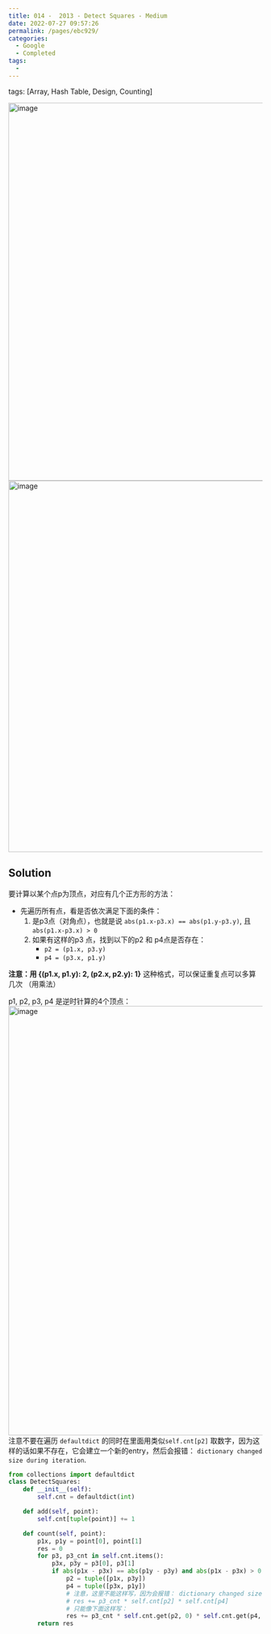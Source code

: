 ```yaml
---
title: 014 -  2013 - Detect Squares - Medium
date: 2022-07-27 09:57:26
permalink: /pages/ebc929/
categories:
  - Google
  - Completed
tags:
  - 
---
```

tags: [Array, Hash Table, Design, Counting]



<img width="749" alt="image" src="https://user-images.githubusercontent.com/41789327/180633968-1f05ea11-c4f5-45e7-9150-d9f7477b705c.png">
<img width="736" alt="image" src="https://user-images.githubusercontent.com/41789327/180633983-81782cf8-893f-47d1-9b18-0ff7edef4bf0.png">

## Solution
要计算以某个点p为顶点，对应有几个正方形的方法：
- 先遍历所有点，看是否依次满足下面的条件：
	1. 是p3点（对角点），也就是说 `abs(p1.x-p3.x) == abs(p1.y-p3.y)`, 且 `abs(p1.x-p3.x) > 0`
	2. 如果有这样的p3 点，找到以下的p2 和 p4点是否存在：
		- `p2 = (p1.x, p3.y)`
		- `p4 = (p3.x, p1.y)`

**注意：用 {(p1.x, p1.y): 2, (p2.x, p2.y): 1}** 这种格式，可以保证重复点可以多算几次 （用乘法）

p1, p2, p3, p4 是逆时针算的4个顶点：
<img width="851" alt="image" src="https://user-images.githubusercontent.com/41789327/180634871-ed80821f-78bc-442f-ae91-a785f4689189.png">
注意不要在遍历 `defaultdict` 的同时在里面用类似`self.cnt[p2]` 取数字，因为这样的话如果不存在，它会建立一个新的entry，然后会报错： `dictionary changed size during iteration`.

```python
from collections import defaultdict
class DetectSquares:
	def __init__(self):
		self.cnt = defaultdict(int)

	def add(self, point):
		self.cnt[tuple(point)] += 1

	def count(self, point):
		p1x, p1y = point[0], point[1]
		res = 0
		for p3, p3_cnt in self.cnt.items():
			p3x, p3y = p3[0], p3[1]
			if abs(p1x - p3x) == abs(p1y - p3y) and abs(p1x - p3x) > 0:
				p2 = tuple([p1x, p3y])
				p4 = tuple([p3x, p1y])
				# 注意，这里不能这样写，因为会报错： dictionary changed size during iteration
				# res += p3_cnt * self.cnt[p2] * self.cnt[p4]
				# 只能像下面这样写：
				res += p3_cnt * self.cnt.get(p2, 0) * self.cnt.get(p4, 0) 
		return res
```